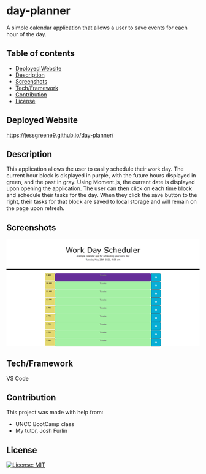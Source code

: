 # day-planner
A simple calendar application that allows a user to save events for each hour of the day.

## Table of contents
- [Deployed Website](#deployedwebsite)
- [Description](#description)
- [Screenshots](#screenshots)
- [Tech/Framework](#tech/framework)
- [Contribution](#contribution)
- [License](#license)

## Deployed Website

 https://jessgreene9.github.io/day-planner/


## Description
This application allows the user to easily schedule their work day. The current hour block is displayed in purple, with the future hours displayed in green, and the past in gray. Using Moment.js, the current date is displayed upon opening the application. The user can then click on each time block and schedule their tasks for the day. When they click the save button to the right, their tasks for that block are saved to local storage and will remain on the page upon refresh. 


## Screenshots

<img src="./assets/images/screenshot-planner.png">



## Tech/Framework

VS Code

## Contribution

This project was made with help from:

* UNCC BootCamp class
* My tutor, Josh Furlin



## License

[![License: MIT](https://img.shields.io/badge/License-MIT-yellow.svg)](https://opensource.org/licenses/MIT)